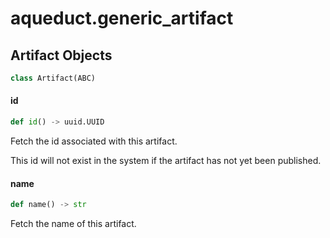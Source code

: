 <a id="aqueduct.generic_artifact"></a>

# aqueduct.generic\_artifact

<a id="aqueduct.generic_artifact.Artifact"></a>

## Artifact Objects

```python
class Artifact(ABC)
```

<a id="aqueduct.generic_artifact.Artifact.id"></a>

#### id

```python
def id() -> uuid.UUID
```

Fetch the id associated with this artifact.

This id will not exist in the system if the artifact has not yet been published.

<a id="aqueduct.generic_artifact.Artifact.name"></a>

#### name

```python
def name() -> str
```

Fetch the name of this artifact.


